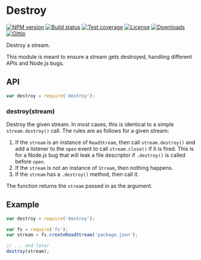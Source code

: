 # Destroy

[![NPM version][npm-image]][npm-url] [![Build status][travis-image]][travis-url]
[![Test coverage][coveralls-image]][coveralls-url] [![License][license-image]][license-url]
[![Downloads][downloads-image]][downloads-url] [![Gittip][gittip-image]][gittip-url]

Destroy a stream.

This module is meant to ensure a stream gets destroyed, handling different APIs and Node.js bugs.

## API

```js
var destroy = require('destroy');
```

### destroy(stream)

Destroy the given stream. In most cases, this is identical to a simple `stream.destroy()` call. The rules are as follows
for a given stream:

1.  If the `stream` is an instance of `ReadStream`, then call `stream.destroy()` and add a listener to the `open` event
    to call `stream.close()` if it is fired. This is for a Node.js bug that will leak a file descriptor if `.destroy()`
    is called before `open`.
2.  If the `stream` is not an instance of `Stream`, then nothing happens.
3.  If the `stream` has a `.destroy()` method, then call it.

The function returns the `stream` passed in as the argument.

## Example

```js
var destroy = require('destroy');

var fs = require('fs');
var stream = fs.createReadStream('package.json');

// ... and later
destroy(stream);
```

[npm-image]: https://img.shields.io/npm/v/destroy.svg?style=flat-square
[npm-url]: https://npmjs.org/package/destroy
[github-tag]: http://img.shields.io/github/tag/stream-utils/destroy.svg?style=flat-square
[github-url]: https://github.com/stream-utils/destroy/tags
[travis-image]: https://img.shields.io/travis/stream-utils/destroy.svg?style=flat-square
[travis-url]: https://travis-ci.org/stream-utils/destroy
[coveralls-image]: https://img.shields.io/coveralls/stream-utils/destroy.svg?style=flat-square
[coveralls-url]: https://coveralls.io/r/stream-utils/destroy?branch=master
[license-image]: http://img.shields.io/npm/l/destroy.svg?style=flat-square
[license-url]: LICENSE.md
[downloads-image]: http://img.shields.io/npm/dm/destroy.svg?style=flat-square
[downloads-url]: https://npmjs.org/package/destroy
[gittip-image]: https://img.shields.io/gittip/jonathanong.svg?style=flat-square
[gittip-url]: https://www.gittip.com/jonathanong/
